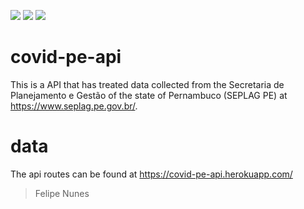![](https://img.shields.io/github/last-commit/fnalmeidap/covid-pe-api)
![](https://img.shields.io/badge/status-up-success)
![](https://img.shields.io/github/issues-raw/fnalmeidap/covid-pe-api)
# covid-pe-api
This is a API that has treated data collected from the Secretaria de Planejamento e Gestão of
the state of Pernambuco (SEPLAG PE) at https://www.seplag.pe.gov.br/.

# data
The api routes can be found at https://covid-pe-api.herokuapp.com/

> Felipe Nunes 